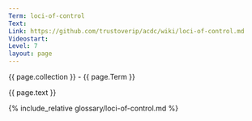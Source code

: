 ```yaml
---
Term: loci-of-control
Text: 
Link: https://github.com/trustoverip/acdc/wiki/loci-of-control.md
Videostart: 
Level: 7
layout: page
---
```


{{ page.collection }} - {{ page.Term }}

   {{ page.text }}

{% include_relative glossary/loci-of-control.md %}
